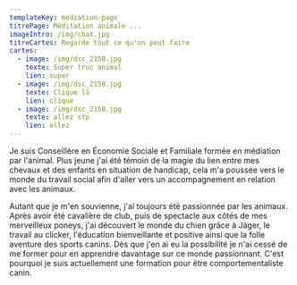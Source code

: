 ```yaml
---
templateKey: mediation-page
titrePage: Méditation animale ...
imageIntro: /img/chat.jpg
titreCartes: Regarde tout ce qu'on peut faire
cartes:
  - image: /img/dsc_2158.jpg
    texte: Super truc animal
    lien: super
  - image: /img/dsc_2158.jpg
    texte: Clique là
    lien: clique
  - image: /img/dsc_2158.jpg
    texte: allez stp
    lien: allez
---
```

Je suis Conseillère en Économie Sociale et Familiale formée en médiation par l'animal. Plus jeune j'ai été témoin de la magie du lien entre mes chevaux et des enfants en situation de handicap, cela m'a poussée vers le monde du travail social afin d'aller vers un accompagnement en relation avec les animaux.

Autant que je m'en souvienne, j'ai toujours été passionnée par les animaux. Après avoir été cavalière de club, puis de spectacle aux côtés de mes merveilleux poneys, j'ai découvert le monde du chien grâce à Jäger, le travail au clicker, l'éducation bienveillante et positive ainsi que la folle aventure des sports canins. Dès que j'en ai eu la possibilité je n'ai cessé de me former pour en apprendre davantage sur ce monde passionnant. C'est pourquoi je suis actuellement une formation pour être comportementaliste canin.